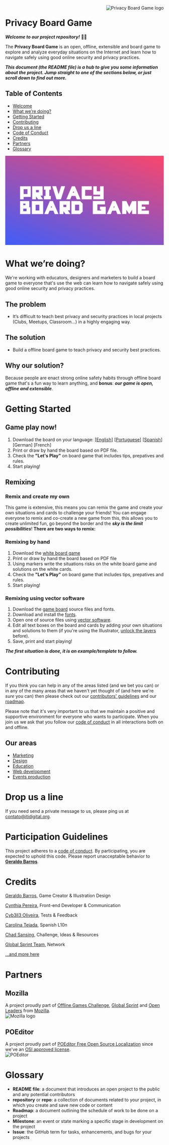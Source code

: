 <a href="https://github.com/itidigitalbr/privacy-board-game">
    <img src="https://raw.githubusercontent.com/itidigitalbr/privacy-board-game/master/marketing/logo/logo_color.png" alt="Privacy Board Game logo" title="Privacy Board Game" align="right" height="60" />
</a>

Privacy Board Game
======================
***Welcome to our project repository!*** 🎉🆙


The **Privacy Board Game** is an open, offline, extensible and board game to explore and analyze everyday situations on the Internet and learn how to navigate safely using good online security and privacy practices.

***This document (the README file) is a hub to give you some information about the project. Jump straight to one of the sections below, or just scroll down to find out more.***

## Table of Contents
* [Welcome](#privacy-board-game)
* [What we’re doing?](#what-were-doing)
* [Getting Started](#getting-started)
* [Contributing](#contributing)
* [Drop us a line](#drop-us-a-line)
* [Code of Conduct](#participation-guidelines)
* [Credits](#credits)
* [Partners](#partners)
* [Glossary](#glossary)


![Logo - Privacy and Security Situations Challenge](marketing/graphics/welcome_github.png)

# What we’re doing?
We're working with educators, designers and marketers to build a board game to everyone that's use the web can learn how to navigate safely using good online security and privacy practices.

## The problem
- It’s difficult to teach best privacy and security practices in local projects (Clubs, Meetups, Classroom...) in a highly engaging way.

## The solution
- Build a offline board game to teach privacy and security best practices.

## Why our solution?
Because people are enact strong online safety habits through offline board game that's a fun way to learn anything, and **bonus**: ***our game is open, offline and extensible***.

# Getting Started
## Game play now!
1. Download the board on your language: [[English](https://github.com/itidigitalbr/privacy-board-game/raw/master/board/privacy_board_game_english.pdf)] [[Portuguese](https://github.com/itidigitalbr/privacy-board-game/raw/master/board/privacy_board_game_portuguese.pdf)] [[Spanish](https://github.com/itidigitalbr/privacy-board-game/raw/master/board/privacy_board_game_spanish.pdf)] [German] [French]
2. Print or draw by hand the board based on PDF file.
3. Check the **"Let's Play"** on board game that includes tips, prepatives and rules.
4. Start playing!

## Remixing
### Remix and create my own
This game is extensive, this means you can remix the game and create your own situations and cards to challenge your friends! You can engage everyone to remix and co-create a new game from this, this allows you to create unlimited fun, go beyond the border and the ***sky is the limit possibilities***! **There are two ways to remix:**

### Remixing by hand
1. Download the [white board game](https://github.com/itidigitalbr/privacy-board-game/raw/master/board/privacy_board_game_remix_your_own.pdf)
2. Print or draw by hand the board based on PDF file
3. Using markers write the situations risks on the white board game and solutions on the white cards.
4. Check the **"Let's Play"** on board game that includes tips, prepatives and rules.
5. Start playing!

### Remixing using vector software
1. Download the [game board](https://github.com/itidigitalbr/privacy-board-game/tree/master/board) source files and fonts.
2. Download and install the [fonts](https://github.com/itidigitalbr/privacy-board-game/blob/master/board/fonts.md).
3. Open one of source files using [vector software](http://www.creativebloq.com/illustrator/alternative-to-illustrator-1131664).
4. Edit all text boxes on the board and cards by adding your own situations and solutions to them (if you're using the Illustrator, [unlock the layers](https://helpx.adobe.com/illustrator/using/locking-hiding-deleting-objects.html) before).
5. Save, print and start playing!

***The first situation is done, it is an example/template to follow.***

# Contributing
If you think you can help in any of the areas listed (and we bet you can) or in any of the many areas that we haven't yet thought of (and here we're *sure* you can) then please check out our [contributors' guidelines](CONTRIBUTING.md) and our [roadmap](https://github.com/itidigitalbr/privacy-board-game/issues/25).

Please note that it's very important to us that we maintain a positive and supportive environment for everyone who wants to participate. When you join us we ask that you follow our [code of conduct](CODE_OF_CONDUCT.md) in all interactions both on and offline.

## Our areas
- [Marketing](https://github.com/itidigitalbr/privacy-board-game/milestone/5)
- [Design](https://github.com/itidigitalbr/privacy-board-game/milestone/1)
- [Education](https://github.com/itidigitalbr/privacy-board-game/milestone/3)
- [Web development](https://github.com/itidigitalbr/privacy-board-game/milestone/4)
- [Events production](https://github.com/itidigitalbr/privacy-board-game/milestone/2)


# Drop us a line
If you need send a private message to us, please ping us at contato@itidigital.org.

# Participation Guidelines

This project adheres to a [code of conduct](CODE_OF_CONDUCT.md). By participating, you are expected to uphold this code. Please report unacceptable behavior to **[Geraldo Barros](http://telegram.me/geraldobarros)**.

# Credits
[Geraldo Barros](https://reps.mozilla.org/u/geraldobarros/), Game Creator & Illustration Design

[Cynthia Pereira](https://reps.mozilla.org/u/cynthiapereira/), Front-end Developer & Communication

[Cyb3ll3 Oliveira](https://mozillians.org/pt-BR/u/cyb3ll3/), Tests & Feedback

[Carolina Tejada](https://twitter.com/cctalvarez), Spanish L10n

[Chad Sansing](https://twitter.com/chadsansing), Challenge, Ideas & Resources

[Global Sprint Team](https://mozilla.github.io/global-sprint/), Network

[...and more here](https://github.com/itidigitalbr/privacy-board-game/graphs/contributors)

# Partners
## Mozilla
A project proudly part of [Offline Games Challenge](https://github.com/MozillaFoundation/mpa-offline-games-challenge), [Global Sprint](https://mozilla.github.io/global-sprint/) and [Open Leaders](https://mozilla.github.io/leadership-training/round-4/projects/#privacy-board-game) from [Mozilla](https://mozilla.org).<br>
<img src="https://mozilla.github.io/global-sprint/img/moz-logo-main-rgb.png" alt="Mozilla logo" title="Mozilla" align="left" height="40" /> <br>
</a>

## POEditor
A project proudly part of [POEditor Free Open Source Localization](https://www.poeditor.com/join/project/HnVTl9QYVp) since we've an [OSI approved license](http://opensource.org/licenses).<br>
<img src="https://www.poeditor.com/public/images/logo_small.png" alt="POEditor" title="POEditor" align="left" height="40" /> <br>
</a>



# Glossary
* **README file**: a document that introduces an open project to the public and any potential contributors
* **repository** or **repo**: a collection of documents related to your project, in which you create and save new code or content
* **Roadmap**: a document outlining the schedule of work to be done on a project
* **Milestone**: an event or state marking a specific stage in development on the project
* **Issue**: the GitHub term for tasks, enhancements, and bugs for your projects
